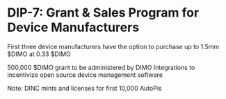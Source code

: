 # DIP-7: Grant & Sales Program for Device Manufacturers

First three device manufacturers have the option to purchase up to 1.5mm $DIMO at 0.33 $DIMO

500,000 $DIMO grant to be administered by DIMO Integrations to incentivize open source device management software









Note: DINC mints and licenses for first 10,000 AutoPis

